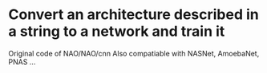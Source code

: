 # Convert an architecture described in a string to a network and train it

Original code of NAO/NAO/cnn
Also compatiable with NASNet, AmoebaNet, PNAS ...
